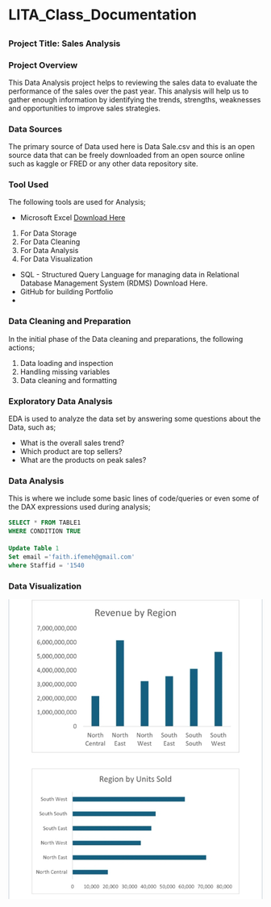 # LITA_Class_Documentation
## 
### Project Title: Sales Analysis

### Project Overview 
This Data Analysis project helps to reviewing the sales data to evaluate the performance of the sales over the past year. This analysis will help us to gather enough information by identifying the trends, strengths, weaknesses and opportunities to improve sales strategies.

### Data Sources 
The primary source of Data used here is Data Sale.csv and this is an open source data that can be freely downloaded from an open source online such as kaggle or FRED or any other data repository site.

### Tool Used
The following tools are used for Analysis;

- Microsoft Excel  [Download Here](https://www.microsoft.com)
1. For Data Storage
2. For Data Cleaning
3. For Data Analysis
4. For Data Visualization
- SQL - Structured Query Language for managing data in Relational Database Management System (RDMS) Download Here.
- GitHub for building Portfolio
- 
### Data Cleaning and Preparation
In the initial phase of the Data cleaning and preparations, the following actions;

1. Data loading and inspection
2. Handling missing variables
3. Data cleaning and formatting
   
### Exploratory Data Analysis 

EDA is used to analyze the data set by answering some questions about the Data, such as;

- What is the overall sales trend?
- Which product are top sellers?
- What are the products on peak sales?
  
### Data Analysis 

This is where we include some basic lines of code/queries or even some of the DAX expressions used during analysis;

```SQL
SELECT * FROM TABLE1
WHERE CONDITION TRUE

Update Table 1
Set email ='faith.ifemeh@gmail.com' 
where Staffid = '1540
```

### Data Visualization

 ![alt text,](https://github.com/faithigweh/LITA_Class_Documentation/blob/main/Screenshot_20241006-104904.jpg?raw=true)
